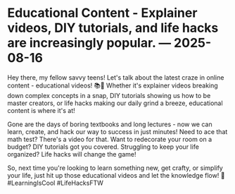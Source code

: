 # Educational Content - Explainer videos, DIY tutorials, and life hacks are increasingly popular. — 2025-08-16

Hey there, my fellow savvy teens! Let's talk about the latest craze in online content - educational videos! 📚🎥 Whether it's explainer videos breaking down complex concepts in a snap, DIY tutorials showing us how to be master creators, or life hacks making our daily grind a breeze, educational content is where it's at! 

Gone are the days of boring textbooks and long lectures - now we can learn, create, and hack our way to success in just minutes! Need to ace that math test? There's a video for that. Want to redecorate your room on a budget? DIY tutorials got you covered. Struggling to keep your life organized? Life hacks will change the game!

So, next time you're looking to learn something new, get crafty, or simplify your life, just hit up those educational videos and let the knowledge flow! 🌟 #LearningIsCool #LifeHacksFTW